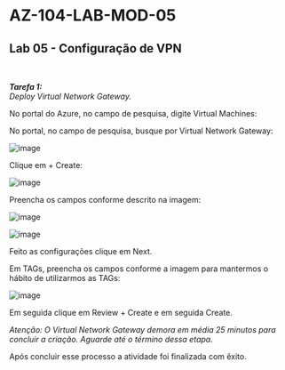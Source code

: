 # AZ-104-LAB-MOD-05

 <h2>Lab 05 - Configuração de VPN</h2> <br>

 ***Tarefa 1:***  <br>
    *Deploy Virtual Network Gateway.*

No portal do Azure, no campo de pesquisa, digite Virtual Machines:

No portal, no campo de pesquisa, busque por Virtual Network Gateway: 

![image](https://user-images.githubusercontent.com/107069287/191747820-f686dedd-d52d-42d4-b8d4-f9dce1d85811.png)

Clique em + Create: 

![image](https://user-images.githubusercontent.com/107069287/191748018-3dfc9fdf-6967-48f1-a453-5b08a798fe8e.png)

Preencha os campos conforme descrito na imagem: 

![image](https://user-images.githubusercontent.com/107069287/191751370-e81fad4e-82e8-4200-8e65-72ce3d3f15a1.png)

![image](https://user-images.githubusercontent.com/107069287/191751800-6540c76f-e65f-480f-aa83-bf668351e33e.png)

Feito as configurações clique em Next. 

Em TAGs, preencha os campos conforme a imagem para mantermos o hábito de utilizarmos as TAGs: 

![image](https://user-images.githubusercontent.com/107069287/191752229-a23195db-3a7b-43d5-97d5-3c46a07d5849.png)

Em seguida clique em Review + Create e em seguida Create. 

*Atenção: O Virtual Network Gateway demora em média 25 minutos para concluir a criação. Aguarde até o término dessa etapa.*

Após concluir esse processo a atividade foi finalizada com êxito. 